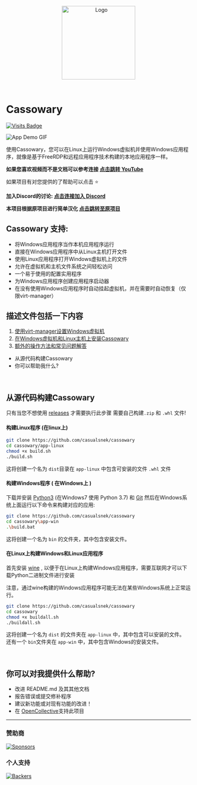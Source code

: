 <p align="center">
  <img src="app-linux/src/cassowary/gui/extrares/cassowary.svg" alt="Logo" width="200" align="center"/> <p style="color:blue;font-size:64px;">
</p>

# Cassowary

[![Visits Badge](https://badges.pufler.dev/visits/u1s3-fu/cassowary)](https://github.com/casualsnek)

![App Demo GIF](docs/img/app-preview.gif)

使用Cassowary，您可以在Linux上运行Windows虚拟机并使用Windows应用程序，就像是基于FreeRDP和远程应用程序技术构建的本地应用程序一样。

**如果您喜欢视频而不是文档可以参考连接  [点击跳转 YouTube](https://www.youtube.com/watch?v=ftq-c_VgmK0)**

如果项目有对您提供的了帮助可以点击 ⭐ 

**加入Discord的讨论: [点击连接加入 Discord](https://discord.gg/hz4mAwSujH)**

**本项目根据原项目进行简单汉化 [点击跳转至原项目](https://github.com/casualsnek/cassowary/)**

## Cassowary 支持:

- 将Windows应用程序当作本机应用程序运行
- 直接在Windows应用程序中从Linux主机打开文件
- 使用Linux应用程序打开Windows虚拟机上的文件
- 允许在虚拟机和主机文件系统之间轻松访问
- 一个易于使用的配置实用程序
- 为Windows应用程序创建应用程序启动器
- 在没有使用Windows应用程序时自动挂起虚拟机，并在需要时自动恢复（仅限virt-manager）

## 描述文件包括一下内容

1. [使用virt-manager设置Windows虚拟机](docs/1-virt-manager.md)
2. [在Windows虚拟机和Linux主机上安装Cassowary](docs/2-cassowary-install.md)
3. [额外的操作方法和常见问题解答](docs/3-faq.md)
* 从源代码构建Cassowary
* 你可以帮助我什么?

<br>

## 从源代码构建Cassowary

只有当您不想使用 [releases](https://github.com/casualsnek/cassowary/releases) 才需要执行此步骤 需要自己构建`.zip` 和 `.whl` 文件!

#### 构建Linux程序 (在linux上)

```bash
git clone https://github.com/casualsnek/cassowary
cd cassowary/app-linux
chmod +x build.sh
./build.sh
```

这将创建一个名为 `dist`目录在 `app-linux` 中包含可安装的文件 `.whl`  文件

#### 构建Windows程序 ( 在Windows上 )

下载并安装 [Python3](https://python.org) (在Windows7 使用 Python 3.7) 和 [Git](https://git-scm.com) 然后在Windows系统上面运行以下命令来构建对应的应用:

```bash
git clone https://github.com/casualsnek/cassowary
cd cassowary\app-win
.\build.bat
```

这将创建一个名为 `bin` 的文件夹，其中包含安装文件。 

#### 在Linux上构建Windows和Linux应用程序

首先安装 [wine](https://wiki.winehq.org/Download) , 以便于在Linux上构建Windows应用程序，需要互联网才可以下载Python二进制文件进行安装

注意，通过wine构建的Windows应用程序可能无法在某些Windows系统上正常运行。

```bash
git clone https://github.com/casualsnek/cassowary
cd cassowary
chmod +x buildall.sh
./buildall.sh
```

这将创建一个名为 `dist` 的文件夹在 `app-linux` 中，其中包含可以安装的文件。  
还有一个 `bin`文件夹在 `app-win` 中，其中包含Windows的安装文件。

<br>

## 你可以对我提供什么帮助?

- 改进 README.md 及其其他文档
- 报告错误或提交修补程序
- 建议新功能或对现有功能的改进！
- 在 [OpenCollective](https://opencollective.com/cassowary)支持此项目

---

### 赞助商
[![Sponsors](https://opencollective.com/cassowary/tiers/sponsor.svg?avatarHeight=36&width=600)](https://opencollective.com/cassowary)

### 个人支持
[![Backers](https://opencollective.com/cassowary/tiers/backer.svg?avatarHeight=36&width=600)](https://opencollective.com/cassowary)
